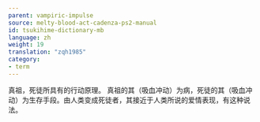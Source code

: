 ```yaml
---
parent: vampiric-impulse
source: melty-blood-act-cadenza-ps2-manual
id: tsukihime-dictionary-mb
language: zh
weight: 19
translation: "zqh1985"
category:
- term
---
```


真祖，死徒所具有的行动原理。
真祖的其（吸血冲动）为病，死徒的其（吸血冲动）为生存手段。由人类变成死徒者，其接近于人类所说的爱情表现，有这种说法。
